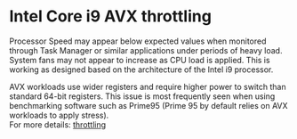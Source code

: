 # Intel Core i9 AVX throttling
Processor Speed may appear below expected values when monitored through Task Manager or similar applications under periods of heavy load.
System fans may not appear to increase as CPU load is applied.
This is working as designed based on the architecture of the Intel i9 processor. 

AVX workloads use wider registers and require higher power to switch than standard 64-bit registers. 
This issue is most frequently seen when using benchmarking software such as Prime95 (Prime 95 by default relies on AVX workloads to apply stress).  
For more details:
[throttling](https://www.dell.com/support/kbdoc/it-it/000184687/intel-i9-processor-throttling-under-avx-advanced-vector-extensions)
